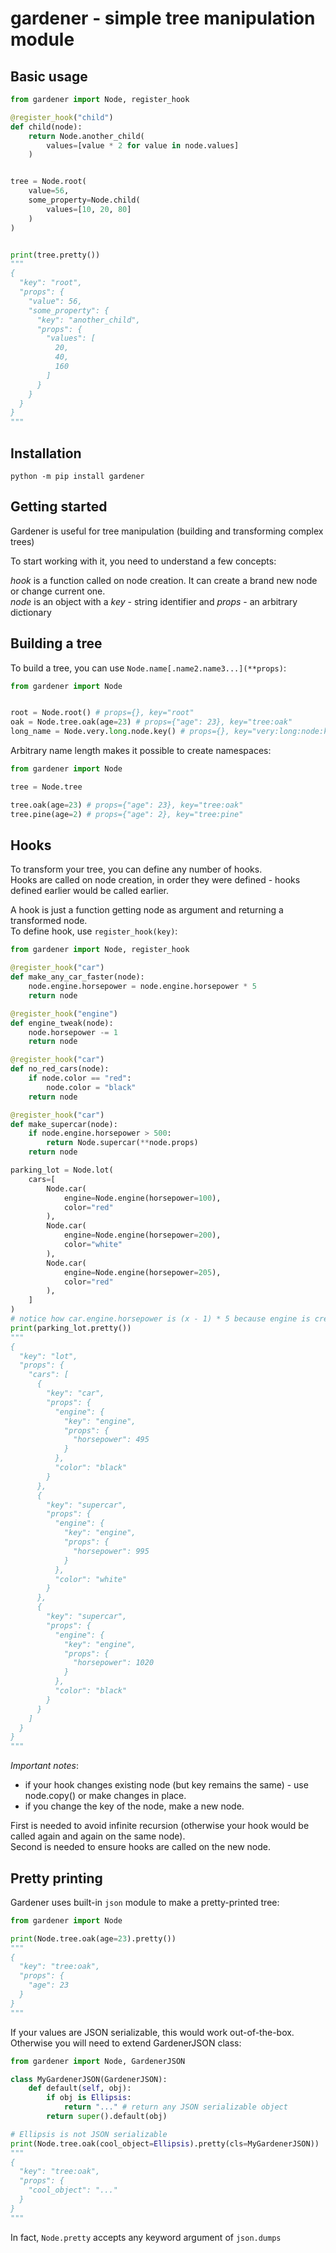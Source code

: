 # gardener - simple tree manipulation module

## Basic usage

```python
from gardener import Node, register_hook

@register_hook("child")
def child(node):
    return Node.another_child(
        values=[value * 2 for value in node.values]
    )


tree = Node.root(
    value=56,
    some_property=Node.child(
        values=[10, 20, 80]
    )
)


print(tree.pretty())
"""
{
  "key": "root",
  "props": {
    "value": 56,
    "some_property": {
      "key": "another_child",
      "props": {
        "values": [
          20,
          40,
          160
        ]
      }
    }
  }
}
"""
```

## Installation

`python -m pip install gardener`

## Getting started

Gardener is useful for tree manipulation (building and transforming complex trees)

To start working with it, you need to understand a few concepts:

*hook* is a function called on node creation. It can create a brand new node or change current one.    
*node* is an object with a *key* - string identifier and *props* - an arbitrary dictionary

## Building a tree

To build a tree, you can use `Node.name[.name2.name3...](**props)`:

```python
from gardener import Node


root = Node.root() # props={}, key="root"
oak = Node.tree.oak(age=23) # props={"age": 23}, key="tree:oak"
long_name = Node.very.long.node.key() # props={}, key="very:long:node:key"
```

Arbitrary name length makes it possible to create namespaces:

```python
from gardener import Node

tree = Node.tree

tree.oak(age=23) # props={"age": 23}, key="tree:oak"
tree.pine(age=2) # props={"age": 2}, key="tree:pine"

```

## Hooks

To transform your tree, you can define any number of hooks.    
Hooks are called on node creation, in order they were defined - hooks defined earlier would be called earlier.    

A hook is just a function getting node as argument and returning a transformed node.    
To define hook, use `register_hook(key)`:    

```python
from gardener import Node, register_hook

@register_hook("car")
def make_any_car_faster(node):
    node.engine.horsepower = node.engine.horsepower * 5
    return node

@register_hook("engine")
def engine_tweak(node):
    node.horsepower -= 1
    return node

@register_hook("car")
def no_red_cars(node):
    if node.color == "red":
        node.color = "black"
    return node

@register_hook("car")
def make_supercar(node):
    if node.engine.horsepower > 500:
        return Node.supercar(**node.props)
    return node

parking_lot = Node.lot(
    cars=[
        Node.car(
            engine=Node.engine(horsepower=100),
            color="red"
        ),
        Node.car(
            engine=Node.engine(horsepower=200),
            color="white"
        ),
        Node.car(
            engine=Node.engine(horsepower=205),
            color="red"
        ),
    ]
)
# notice how car.engine.horsepower is (x - 1) * 5 because engine is created before the car
print(parking_lot.pretty())
"""
{
  "key": "lot",
  "props": {
    "cars": [
      {
        "key": "car",
        "props": {
          "engine": {
            "key": "engine",
            "props": {
              "horsepower": 495
            }
          },
          "color": "black"
        }
      },
      {
        "key": "supercar",
        "props": {
          "engine": {
            "key": "engine",
            "props": {
              "horsepower": 995
            }
          },
          "color": "white"
        }
      },
      {
        "key": "supercar",
        "props": {
          "engine": {
            "key": "engine",
            "props": {
              "horsepower": 1020
            }
          },
          "color": "black"
        }
      }
    ]
  }
}
"""
```

*Important notes*:    
- if your hook changes existing node (but key remains the same) - use node.copy() or make changes in place.    
- if you change the key of the node, make a new node.    

First is needed to avoid infinite recursion (otherwise your hook would be called again and again on the same node).    
Second is needed to ensure hooks are called on the new node.    

## Pretty printing

Gardener uses built-in `json` module to make a pretty-printed tree:

```python
from gardener import Node

print(Node.tree.oak(age=23).pretty())
"""
{
  "key": "tree:oak",
  "props": {
    "age": 23
  }
}
"""
```

If your values are JSON serializable, this would work out-of-the-box.    
Otherwise you will need to extend GardenerJSON class:

```python
from gardener import Node, GardenerJSON

class MyGardenerJSON(GardenerJSON):
    def default(self, obj):
        if obj is Ellipsis:
            return "..." # return any JSON serializable object
        return super().default(obj)

# Ellipsis is not JSON serializable
print(Node.tree.oak(cool_object=Ellipsis).pretty(cls=MyGardenerJSON))
"""
{
  "key": "tree:oak",
  "props": {
    "cool_object": "..."
  }
}
"""

```

In fact, `Node.pretty` accepts any keyword argument of `json.dumps`